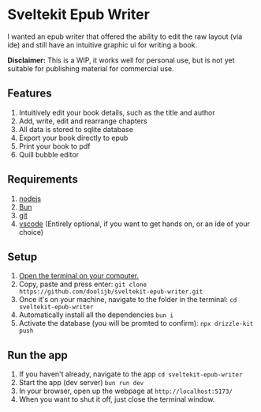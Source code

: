 # Sveltekit Epub Writer

I wanted an epub writer that offered the ability to edit the raw layout (via ide) and still have an intuitive graphic ui for writing a book.

**Disclaimer:** This is a WIP, it works well for personal use, but is not yet suitable for publishing material for commercial use.

## Features

1. Intuitively edit your book details, such as the title and author
2. Add, write, edit and rearrange chapters
3. All data is stored to sqlite database
4. Export your book directly to epub
5. Print your book to pdf
6. Quill bubble editor

## Requirements

1. [nodejs](https://nodejs.org/en/download)
2. [Bun](https://bun.sh/)
3. [git](https://git-scm.com/downloads)
4. [vscode](https://code.visualstudio.com/) (Entirely optional, if you want to get hands on, or an ide of your choice)

## Setup

1. [Open the terminal on your computer.](https://www.youtube.com/watch?v=m2YKlRaO26A)
2. Copy, paste and press enter: `git clone https://github.com/doolijb/sveltekit-epub-writer.git`
3. Once it's on your machine, navigate to the folder in the terminal: `cd sveltekit-epub-writer`
4. Automatically install all the dependencies `bun i`
5. Activate the database (you will be promted to confirm): `npx drizzle-kit push`

## Run the app

1. If you haven't already, navigate to the app `cd sveltekit-epub-writer`
2. Start the app (dev server) `bun run dev`
3. In your browser, open up the webpage at `http://localhost:5173/`
4. When you want to shut it off, just close the terminal window.
